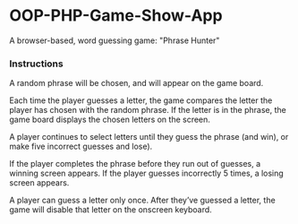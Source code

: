 # OOP-PHP-Game-Show-App
 A browser-based, word guessing game: "Phrase Hunter"

### Instructions 

A random phrase will be chosen, and will appear on the game board.

Each time the player guesses a letter, the game compares the letter the player has chosen with the random phrase. If the letter is in the phrase, the game board displays the chosen letters on the screen.

A player continues to select letters until they guess the phrase (and win), or make five incorrect guesses and lose).

If the player completes the phrase before they run out of guesses, a winning screen appears. If the player guesses incorrectly 5 times, a losing screen appears.

A player can guess a letter only once. After they’ve guessed a letter, the game will disable that letter on the onscreen keyboard.
